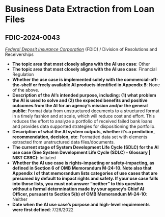 # Business Data Extraction from Loan Files
## FDIC-2024-0043
_[Federal Deposit Insurance Corporation](<../3_agency/Federal Deposit Insurance Corporation.md>)_ (FDIC) / Division of Resolutions and Receiverships


+ **The topic area that most closely aligns with the AI use case**: Other
+ **The topic area that most closely aligns with the AI use case**: Financial Regulation
+ **Whether the use case is implemented solely with the commercial-off-the-shelf or freely available AI products identified in Appendix B**: None of the above.
+ **Description of the AI’s intended purpose, including: (1) what problem the AI is used to solve and (2) the expected benefits and positive outcomes from the AI for an agency’s mission and/or the general public**: Format data from unstructured documents to a structured format in a timely fashion and at scale, which will reduce cost and effort. This reduces the effort to analyze a portfolio of received failed bank loans and provides data supported strategies for dispositioning the portfolio.
+ **Description of what the AI system outputs, whether it’s a prediction, recommendation, decision, etc**: Formatted data set with elements extracted from unstructured data files/documents.
+ **The current stage of System Development Life Cycle (SDLC) for the AI use case (See System Development Life Cycle (SDLC) - Glossary | NIST CSRC)**: Initiated
+ **Whether the AI use case is rights-impacting or safety-impacting, as defined in Section 6 of OMB Memorandum M-24-10. Note also that Appendix I of that memorandum lists categories of use cases that are presumed by default to impact rights and safety. If your use case falls into those lists, you must not answer “neither” to this question without a formal determination made by your agency’s Chief AI Officer, pursuant to Section 5(b) of OMB Memorandum M-24-10**: Neither
+ **Date when the AI use case’s purpose and high-level requirements were first defined**: 7/26/2022
